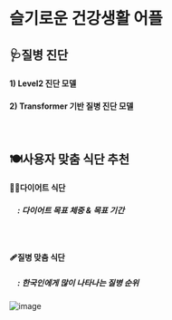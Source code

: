 # 슬기로운 건강생활 어플

## 🩺질병 진단
  ####  1) Level2 진단 모델
  ####  2) Transformer 기반 질병 진단 모델
 　　
   　　
## 🍽️사용자 맞춤 식단 추천
  ####  🏃‍♀️다이어트 식단
  ##### 　: 다이어트 목표 체중 & 목표 기간
  　
  ####  🩹질병 맞춤 식단
  ##### 　: 한국인에게 많이 나타나는 질병 순위
  ![image](https://user-images.githubusercontent.com/86948867/168551915-e2a0a7ec-0a24-4853-9162-5c96328e6112.png)
  


